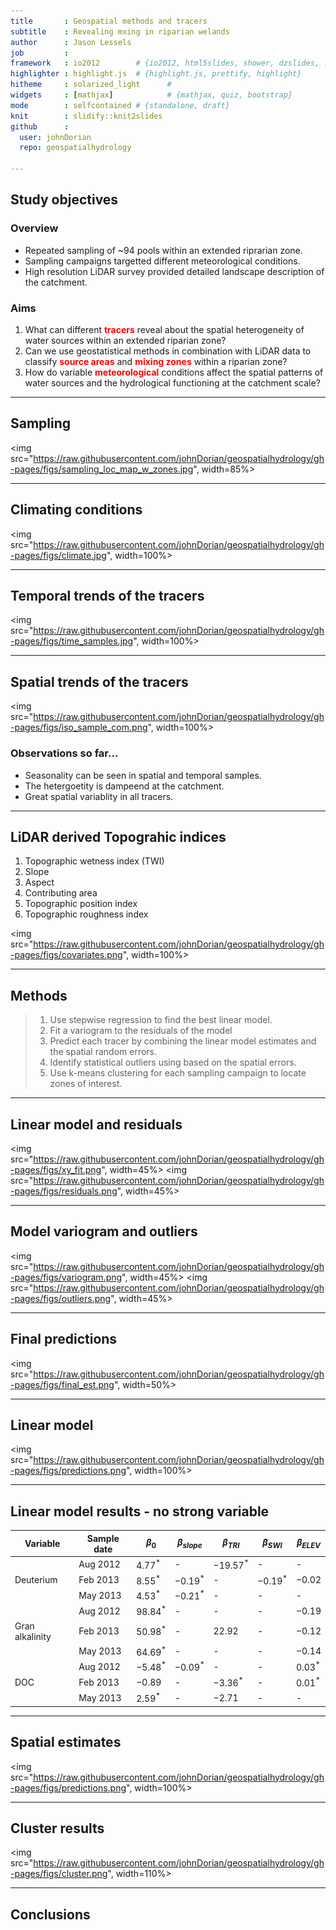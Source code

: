```yaml
---
title       : Geospatial methods and tracers
subtitle    : Revealing mxing in riparian welands
author      : Jason Lessels
job         : 
framework   : io2012        # {io2012, html5slides, shower, dzslides, ...}
highlighter : highlight.js  # {highlight.js, prettify, highlight}
hitheme     : solarized_light      # 
widgets     : [mathjax]            # {mathjax, quiz, bootstrap}
mode        : selfcontained # {standalone, draft}
knit        : slidify::knit2slides
github      :
  user: johnDorian
  repo: geospatialhydrology

---
```

<!-- Limit image width and height -->
<style type='text/css'>

strong {
  font-weight: bold;
  color: red;
}
em {
  font-style: italic
}




</style>

<!-- Center image on slide -->
<script src="http://ajax.aspnetcdn.com/ajax/jQuery/jquery-1.7.min.js"></script>
<script type='text/javascript'>
$(function() {
    $("p:has(img)").addClass('centered');
});
</script>


## Study objectives

### Overview
* Repeated sampling of ~94 pools within an extended riprarian zone. 
* Sampling campaigns targetted different meteorological conditions.
* High resolution LiDAR survey provided detailed landscape description of the catchment.


### Aims
1.  What can different **tracers** reveal about the spatial heterogeneity of water sources within an extended riparian zone?
2. Can we use geostatistical methods in combination with LiDAR data to classify **source areas** and **mixing zones** within a riparian zone?
3.	How do variable **meteorological** conditions affect the spatial patterns of water sources and the hydrological functioning at the catchment scale? 




---

## Sampling

<img src="https://raw.githubusercontent.com/johnDorian/geospatialhydrology/gh-pages/figs/sampling_loc_map_w_zones.jpg", width=85%>


---

## Climating conditions


<img src="https://raw.githubusercontent.com/johnDorian/geospatialhydrology/gh-pages/figs/climate.jpg", width=100%>


---

## Temporal trends of the tracers
<img src="https://raw.githubusercontent.com/johnDorian/geospatialhydrology/gh-pages/figs/time_samples.jpg", width=100%>


---

## Spatial trends of the tracers
<img src="https://raw.githubusercontent.com/johnDorian/geospatialhydrology/gh-pages/figs/iso_sample_com.png", width=100%>

### Observations so far...
* Seasonality can be seen in spatial and temporal samples.
* The hetergoetity is dampeend at the catchment.
* Great spatial variablity in all tracers.



---

## LiDAR derived Topograhic indices

1. Topographic wetness index (TWI)
2. Slope
3. Aspect
4. Contributing area
5. Topographic position index
6. Topographic roughness index
  

<img src="https://raw.githubusercontent.com/johnDorian/geospatialhydrology/gh-pages/figs/covariates.png", width=100%>


---

## Methods

> 1. Use stepwise regression to find the best linear model.
> 2. Fit a variogram to the residuals of the model
> 3. Predict each tracer by combining the linear model estimates and the spatial random errors.
> 4. Identify statistical outliers using based on the spatial errors.
> 5. Use k-means clustering for each sampling campaign to locate zones of interest.

---

## Linear model and residuals

<img src="https://raw.githubusercontent.com/johnDorian/geospatialhydrology/gh-pages/figs/xy_fit.png", width=45%>
<img src="https://raw.githubusercontent.com/johnDorian/geospatialhydrology/gh-pages/figs/residuals.png", width=45%>

---

## Model variogram and outliers

<img src="https://raw.githubusercontent.com/johnDorian/geospatialhydrology/gh-pages/figs/variogram.png", width=45%>
<img src="https://raw.githubusercontent.com/johnDorian/geospatialhydrology/gh-pages/figs/outliers.png", width=45%>

---

## Final predictions

<img src="https://raw.githubusercontent.com/johnDorian/geospatialhydrology/gh-pages/figs/final_est.png", width=50%>

---

## Linear model

<img src="https://raw.githubusercontent.com/johnDorian/geospatialhydrology/gh-pages/figs/predictions.png", width=100%>

---



## Linear model results - no strong variable

| Variable  | Sample date | 	$\beta_0$ | 	$\beta_{slope}$ | 	$\beta_{TRI}$ | 	$\beta_{SWI}$ | 	$\beta_{ELEV}$ |
| --- | --- | --- | --- | --- | --- | --- | 
| | Aug 2012  | $4.77^{*}$ | - |   $-19.57^{*}$ | 	-	 |  - |
| Deuterium | Feb 2013  | $8.55^{*}$ | 	$-0.19^{*}$ | 	- |	$-0.19^{*}$	 | $-0.02$ | 
| 	| May 2013	| $4.53^{*}$	| $-0.21^{*}$ | 	- | 	-	 | - | 
| | Aug 2012 | $98.84^{*}$ |	- |	-	| -	| $-0.19$ | 
| Gran alkalinity	| Feb 2013 | $50.98^{*}$ | 	- | $22.92$ | 	- | 	$-0.12$ | 
| | May 2013 | $64.69^{*}$	| -	| -	| -| 	$-0.14$ |
| | Aug 2012 |	$-5.48^{*}$ | 	$-0.09^{*}$ | 	- |	- |	$0.03^{*}$ |
DOC | 	Feb 2013 |	$-0.89$ | 	- | 	$-3.36^{*}$	| -| 	$0.01^{*}$|
| |	May 2013 | $2.59^{*}$ | -	| $-2.71$	| -	| -|




---

## Spatial estimates
<img src="https://raw.githubusercontent.com/johnDorian/geospatialhydrology/gh-pages/figs/predictions.png", width=100%>




---

## Cluster results

<img src="https://raw.githubusercontent.com/johnDorian/geospatialhydrology/gh-pages/figs/cluster.png", width=110%>


---

## Conclusions




